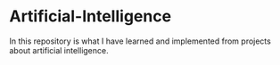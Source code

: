 # Artificial-Intelligence
In this repository is what I have learned and implemented from projects about artificial intelligence.
